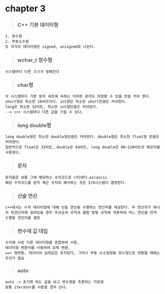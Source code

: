 # chapter 3

> ### C++ 기본 데이터형
	1. 정수형
	2. 부동소수점
	또 각각의 데이터형은 signed, unsigned로 나뉜다.

> ### wchar_t 정수형

	시스템마다 다른 크기가 정해진다

> ### char형

	각 시스템마다 기본 문자 세트에 속하는 어떠한 문자도 저장할 수 있을 만큼 커야 한다.
	short형은 최소한 16비트이다. int형은 최소한 short만큼은 커야한다.
	long은 최소한 32비트, 최소한 int형만큼은 커야한다.
	--> c++ 시스템마다 다른 값을 가질 수 있다.
	
> ### long double형

	long double형은 최소한 double형만큼은 커야한다. double형은 최소한 float형 만큼은 커야한다.
	일반적으로 float은 32비트, double은 64비트, long double은 80~128비트의 메모리를 사용한다.

	
> ### 문자

	문자들은 보통 그에 해당하는 수치코드로 나타낸다.ex)ascii
	해당 수치코드를 문자 혹은 숫자로 해석하는 것은 I/O시스템이 결정한다.

> ### 산술 연산

	c++에서는 수치 데이터형에 대해 산술 연산을 수행하는 연산자를 제공한다. 두 연산자가 하나의 피연산자에 걸려있을 경우 우선순위 규칙과 결합 방향 규칙에 적용하여 어느 연산을 먼저 수행할 것인지를 결정

> ### 변수에 값 대입

	수식에 서로 다른 데이터형을 혼합하여 사용,
	데이터형 변환자를 사용하여 강제 변환,
	==> 형변환, 데이터의 실제값은 유지된다, 그러나 부동 소수점형을 정수형으로 변환할 때에는 주의가 필요

> ### auto

	auto -> 초기화 하는 값을 보고 변수형을 추론하는 자료형
	보통 iterator를 사용할 경우 쓴다.